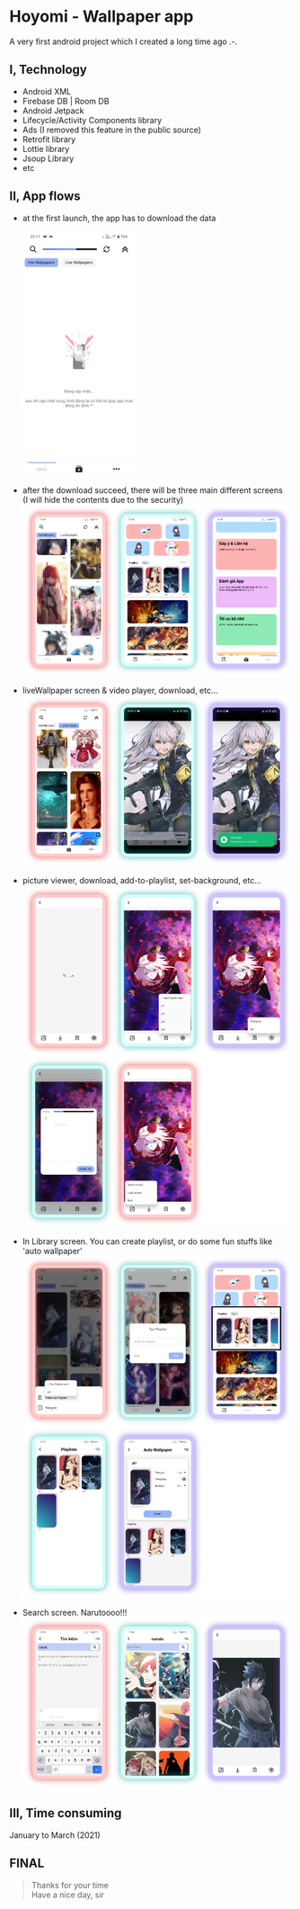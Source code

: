 # Hoyomi - Wallpaper app

A very first android project which I created a long time ago .-.

## I, Technology

- Android XML
- Firebase DB | Room DB
- Android Jetpack
- Lifecycle/Activity Components library
- Ads (I removed this feature in the public source)
- Retrofit library
- Lottie library
- Jsoup Library
- etc

## II, App flows

- at the first launch, the app has to download the data </br> </br>
  <img src="preview image/firstlaunch.png" width=200>

- after the download succeed, there will be three main different screens</br>(I will hide the contents due to the security)
  <img src="preview image/3screens.png">

- liveWallpaper screen & video player, download, etc...
  <img src="preview image/vidplayer.png">

- picture viewer, download, add-to-playlist, set-background, etc...
  <img src="preview image/imgviewer.png">

- In Library screen. You can create playlist, or do some fun stuffs like 'auto wallpaper'
  <img src="preview image/library.png">

- Search screen. Narutoooo!!!
  <img src="preview image/search.png">

## III, Time consuming

January to March (2021)

## FINAL

> Thanks for your time </br>
> Have a nice day, sir
